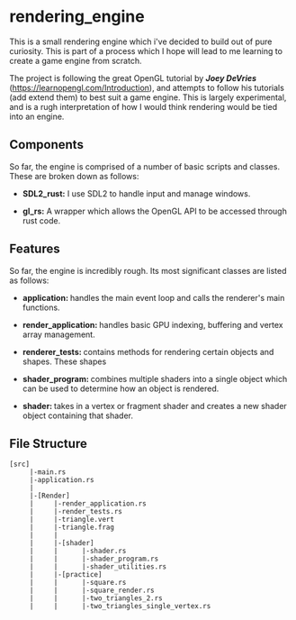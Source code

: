 # rendering_engine

This is a small rendering engine which i've decided to build out of pure curiosity. This is part of a process which I hope will lead to me learning to create a game engine from scratch. 

The project is following the great OpenGL tutorial by <b><i>Joey DeVries</i></b> (https://learnopengl.com/Introduction), and attempts to follow his tutorials (add extend them) to best suit a game engine. This is largely experimental, and is a rugh interpretation of how I would think rendering would be tied into an engine. 

<h2>Components</h2>

So far, the engine is comprised of a number of basic scripts and classes. These are broken down as follows:

* <b>SDL2_rust:</b> I use SDL2 to handle input and manage windows. 

* <b>gl_rs:</b> A wrapper which allows the OpenGL API to be accessed through rust code.

<h2>Features</h2>

So far, the engine is incredibly rough. Its most significant classes are listed as follows:

* <b>application: </b>handles the main event loop and calls the renderer's main functions.

* <b>render_application: </b>handles basic GPU indexing, buffering and vertex array management.

* <b>renderer_tests: </b>contains methods for rendering certain objects and shapes. These shapes 

* <b>shader_program: </b>combines multiple shaders into a single object which can be used to determine how an object is rendered.

* <b>shader: </b>takes in a vertex or fragment shader and creates a new shader object containing that shader.

<h2>File Structure</h2>

```
[src]
     |-main.rs
     |-application.rs
     |
     |-[Render]
     |     |-render_application.rs
     |     |-render_tests.rs
     |     |-triangle.vert
     |     |-triangle.frag
     |     |
     |     |-[shader]
     |     |      |-shader.rs
     |     |      |-shader_program.rs
     |     |      |-shader_utilities.rs
     |     |-[practice]
     |     |      |-square.rs
     |     |      |-square_render.rs
     |     |      |-two_triangles_2.rs
     |     |      |-two_triangles_single_vertex.rs     
```
